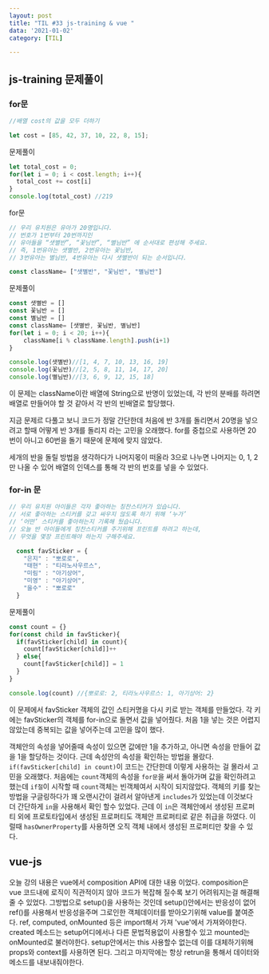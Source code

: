 ```yaml
---
layout: post
title: "TIL #33 js-training & vue "
data: '2021-01-02'
category: [TIL]

---
```

## js-training 문제풀이

### for문
```js
//배열 cost의 값을 모두 더하기

let cost = [85, 42, 37, 10, 22, 8, 15];
```
문제풀이
```js
let total_cost = 0;
for(let i = 0; i < cost.length; i++){
  total_cost += cost[i]
}
console.log(total_cost) //219
```
for문
```js
// 우리 유치원은 유아가 20명입니다.  
// 번호가 1번부터 20번까지인 
// 유아들을 “샛별반”, “꽃님반”, “별님반” 에 순서대로 편성해 주세요.
// 즉, 1번유아는 샛별반, 2번유아는 꽃님반,
// 3번유아는 별님반, 4번유아는 다시 샛별반이 되는 순서입니다.

const className= ["샛별반", "꽃님반", "별님반"]
```
문제풀이
```js
const 샛별반 = []
const 꽃님반 = []
const 별님반 = []
const className= [샛별반, 꽃님반, 별님반]
for(let i = 0; i < 20; i++){
    className[i % className.length].push(i+1)
}

console.log(샛별반)//[1, 4, 7, 10, 13, 16, 19]
console.log(꽃님반)//[2, 5, 8, 11, 14, 17, 20]
console.log(별님반)//[3, 6, 9, 12, 15, 18]
```
이 문제는 className이란 배열에 String으로 반명이 있었는데, 각 반의 분배를 하려면 배열로 만들어야 할 것 같아서 각 반의 빈배열로 할당했다. 

지금 문제르 다풀고 보니 코드가 정말 간단한데 처음에 반 3개를 돌리면서 20명을 넣으려고 할때 어떻게 반 3개를 돌리지 라는 고민을 오래했다. for를 중첩으로 사용하면 20번이 아니고 60번을 돌기 때문에 문제에 맞지 않았다. 

세개의 반을 돌릴 방법을 생각하다가 나머지몫이 떠올라 3으로 나누면 나머지는 0, 1, 2만 나올 수 있어 배열의 인덱스를 통해 각 반의 번호를 넣을 수 있었다. 

### for-in 문
```js
// 우리 유치원 아이들은 각자 좋아하는 칭찬스티커가 있습니다. 
// 서로 좋아하는 스티커를 갖고 싸우지 않도록 하기 위해 ‘누가’ 
// ‘어떤’ 스티커를 좋아하는지 기록해 뒀습니다. 
// 오늘 반 아이들에게 칭찬스티커를 주기위해 프린트를 하려고 하는데, 
// 무엇을 몇장 프린트해야 하는지 구해주세요.

  const favSticker = {
    "은지" : "뽀로로",
    "태현" : "티라노사우르스",
    "미림" : "아기상어",
    "미영" : "아기상어",
    "을수" : "뽀로로"
  }
```
문제풀이
```js
const count = {}
for(const child in favSticker){
  if(favSticker[child] in count){
    count[favSticker[child]]++
  } else{
    count[favSticker[child]] = 1
  }
}

console.log(count) //{뽀로로: 2, 티라노사우르스: 1, 아기상어: 2}
```
이 문제에서 favSticker 객체의 값인 스티커명을 다시 키로 받는 객체를 만들었다. 각 키에는 favSticker의 객체를 for-in으로 돌면서 값을 넣어줬다. 처음 1을 넣는 것은 어렵지 않았는데 중복되는 값을 넣어주는데 고민을 많이 했다. 

객체안의 속성을 넣어줄때 속성이 있으면 값에만 1을 추가하고, 아니면 속성을 만들어 값을 1을 할당하는 것이다. 근데 속성안의 속성을 확인하는 방법을 몰랐다. `if(favSticker[child] in count)`이 코드는 간단한데 이렇게 사용하는 걸 몰라서 고민을 오래했다. 처음에는 `count`객체의 속성을 `for문`을 써서 돌아가며 값을 확인하려고 했는데 `if절`이 시작할 때 `count`객체는 빈객체여서 시작이 되지않았다. 객체의 키를 찾는 방법을 구글링하다가 꽤 오랜시간이 걸려서 알아낸게 `includes`가 있었는데 이것보다 더 간단하게 `in`을 사용해서 확인 할수 있었다. 근데 이 `in`은 객체안에서 생성된 프로퍼티 외에 프로토타입에서 생성된 프로퍼티도 객체안 프로퍼티로 같은 취급을 하였다. 이럴때 `hasOwnerProperty`를 사용하면 오직 객체 내에서 생성된 프로퍼티만 찾을 수 있다. 

## vue-js
오늘 강의 내용은 vue에서 composition API에 대한 내용 이었다. composition은 vue 코드내에 로직이 직관적이지 않아 코드가 복잡해 질수록 보기 어려워지는걸 해결해줄 수 있었다. 그방법으로 setup()을 사용하는 것인데 setup()안에서는 반응성이 없어 ref()를 사용해서 반응성을주며 그로인한 객체데이터를 받아오기위해 value를 붙여준다. ref, computed, onMounted 등은 import해서 가져 'vue'에서 가져와야한다. created 메소드는 setup어디에서나 다른 문법적용없이 사용할수 있고 mounted는 onMounted로 불러야한다. setup안에서는 this 사용할수 없는데 이를 대체하기위해 props와 context를 사용하면 된다. 그리고 마지막에는 항상 retrun을 통해서 데이터와 메소드를 내보내줘야한다. 